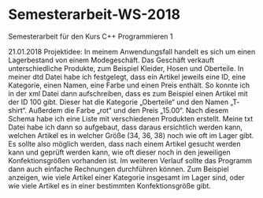 # Semesterarbeit-WS-2018
Semesterarbeit für den Kurs C++ Programmieren 1

21.01.2018
Projektidee:
In meinem Anwendungsfall handelt es sich um einen Lagerbestand von einem Modegeschäft. Das Geschäft verkauft unterschiedliche Produkte, zum Beispiel Kleider, Hosen und Oberteile. In meiner dtd Datei habe ich festgelegt, dass ein Artikel jeweils eine ID, eine Kategorie, einen Namen, eine Farbe und einen Preis enthält. So konnte ich in der xml Datei dann aufschreiben, dass es zum Beispiel einen Artikel mit der ID 100 gibt. Dieser hat die Kategorie „Oberteile“ und den Namen „T- shirt“. Außerdem die Farbe „rot“ und den Preis „15.00“. Nach diesem Schema habe ich eine Liste mit verschiedenen Produkten erstellt.
Meine txt Datei habe ich dann so aufgebaut, dass daraus ersichtlich werden kann, welchen Artikel es in welcher Größe (34, 36, 38) noch wie oft im Lager gibt. Es sollte also möglich werden, dass nach einem Artikel gesucht werden kann und geprüft werden kann, wie oft dieser noch in den jeweiligen Konfektionsgrößen vorhanden ist. Im weiteren Verlauf sollte das Programm dann auch einfache Rechnungen durchführen können. Zum Beispiel anzeigen, wie viele Artikel einer Kategorie insgesamt im Lager sind, oder wie viele Artikel es in einer bestimmten Konfektionsgröße gibt.

